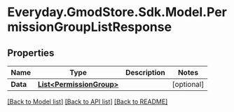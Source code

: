 # Everyday.GmodStore.Sdk.Model.PermissionGroupListResponse
## Properties

Name | Type | Description | Notes
------------ | ------------- | ------------- | -------------
**Data** | [**List&lt;PermissionGroup&gt;**](PermissionGroup.md) |  | [optional] 

[[Back to Model list]](../README.md#documentation-for-models) [[Back to API list]](../README.md#documentation-for-api-endpoints) [[Back to README]](../README.md)


